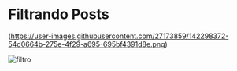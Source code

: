 # Filtrando Posts
(https://user-images.githubusercontent.com/27173859/142298372-54d0664b-275e-4f29-a695-695bf4391d8e.png)





![filtro](https://user-images.githubusercontent.com/27173859/142298455-27c2081a-74ad-4822-bb69-f9eca2a58ac8.png)
